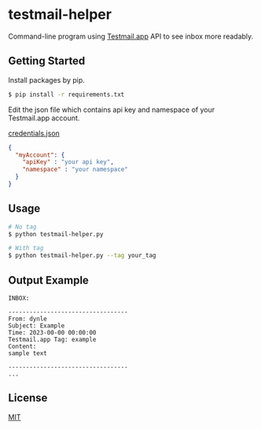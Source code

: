 # testmail-helper
Command-line program using [Testmail.app](https://testmail.app/) API to see inbox more readably.

## Getting Started
Install packages by pip.
```bash
$ pip install -r requirements.txt
```

Edit the json file which contains api key and namespace of your Testmail.app account.

[credentials.json](credentials.json)
```json
{
  "myAccount": {
    "apiKey" : "your api key",
    "namespace" : "your namespace"
  }
}
```
## Usage
```bash
# No tag
$ python testmail-helper.py

# With tag
$ python testmail-helper.py --tag your_tag
```

## Output Example
```
INBOX:

----------------------------------
From: dynle
Subject: Example
Time: 2023-00-00 00:00:00
Testmail.app Tag: example
Content: 
sample text

----------------------------------
...
```

## License

[MIT](https://choosealicense.com/licenses/mit/)